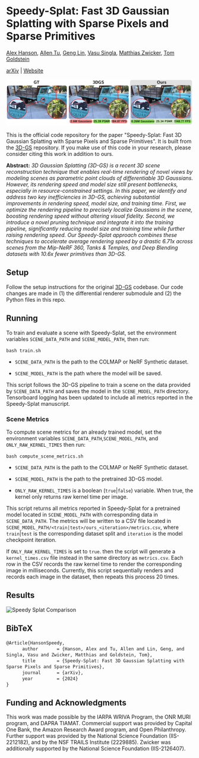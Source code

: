 # Speedy-Splat: Fast 3D Gaussian Splatting with Sparse Pixels and Sparse Primitives

[Alex Hanson](https://www.cs.umd.edu/~hanson/), [Allen Tu](https://tuallen.github.io), [Geng Lin](https://www.cs.umd.edu/people/geng), [Vasu Singla](https://vasusingla.github.io/), [Matthias Zwicker](https://www.cs.umd.edu/~zwicker/), [Tom Goldstein](https://www.cs.umd.edu/~tomg/)

[arXiv](https://arxiv.org/abs/2412.00578) | [Website](https://speedysplat.github.io)

<img src="assets/speedy_splat_cover.png" alt="Speedy Splat Cover" />

This is the official code repository for the paper "Speedy-Splat: Fast 3D Gaussian Splatting with Sparse Pixels and Sparse Primitives". It is built from the [3D-GS](https://github.com/graphdeco-inria/gaussian-splatting) repository. If you make use of this code in your research, please consider citing this work in addition to ours.


**Abstract:** *3D Gaussian Splatting (3D-GS) is a recent 3D scene reconstruction technique that enables real-time rendering of novel views by modeling scenes as parametric point clouds of differentiable 3D Gaussians.  However, its rendering speed and model size still present bottlenecks, especially in resource-constrained settings.  In this paper, we identify and address two key inefficiencies in 3D-GS, achieving substantial improvements in rendering speed, model size, and training time.  First, we optimize the rendering pipeline to precisely localize Gaussians in the scene, boosting rendering speed without altering visual fidelity.  Second, we introduce a novel pruning technique and integrate it into the training pipeline, significantly reducing model size and training time while further raising rendering speed.  Our Speedy-Splat approach combines these techniques to accelerate average rendering speed by a drastic 6.71x across scenes from the Mip-NeRF 360, Tanks \& Temples, and Deep Blending datasets  with 10.6x fewer primitives than 3D-GS.*

## Setup
Follow the setup instructions for the original [3D-GS](https://github.com/graphdeco-inria/gaussian-splatting) codebase. Our code changes are made in (1) the differential renderer submodule and (2) the Python files in this repo.

## Running

To train and evaluate a scene with Speedy-Splat, set the environment variables `SCENE_DATA_PATH` and `SCENE_MODEL_PATH`, then run:

```shell
bash train.sh
```

* `SCENE_DATA_PATH` is the path to the COLMAP or NeRF Synthetic dataset.

* `SCENE_MODEL_PATH` is the path where the model will be saved.

This script follows the 3D-GS pipeline to train a scene on the data provided by `SCENE_DATA_PATH` and saves the model in the `SCENE_MODEL_PATH` directory. Tensorboard logging has been updated to include all metrics reported in the Speedy-Splat manuscript.

### Scene Metrics

To compute scene metrics for an already trained model, set the environment variables `SCENE_DATA_PATH`,`SCENE_MODEL_PATH`, and `ONLY_RAW_KERNEL_TIMES` then run:

```shell
bash compute_scene_metrics.sh
```

* `SCENE_DATA_PATH` is the path to the COLMAP or NeRF Synthetic dataset.

* `SCENE_MODEL_PATH` is the path to the pretrained 3D-GS model.

* `ONLY_RAW_KERNEL_TIMES` is a boolean (`true`|`false`) variable. When true, the kernel only returns raw kernel time per image.

This script returns all metrics reported in Speedy-Splat for a pretrained model located in `SCENE_MODEL_PATH` with corresponding data in `SCENE_DATA_PATH`. The metrics will be written to a CSV file located in `SCENE_MODEL_PATH/<train|test>/ours_<iteration>/metrics.csv`, where `train`|`test` is the corresponding dataset split and `iteration` is the model checkpoint iteration.

If `ONLY_RAW_KERNEL_TIMES` is set to `true`. then the script will generate a `kernel_times.csv` file instead in the same directory as `metrics.csv`. Each row in the CSV records the raw kernel time to render the corresponding image in milliseconds. Currently, this script sequentially renders and records each image in the dataset, then repeats this process 20 times.

## Results
<img src="assets/speedy_splat_comparison.png" alt="Speedy Splat Comparison"/>

<section class="section" id="BibTeX">
  <div class="container is-max-desktop content">
    <h2 class="title">BibTeX</h2>
    <pre><code>@Article{HansonSpeedy,
      author       = {Hanson, Alex and Tu, Allen and Lin, Geng, and Singla, Vasu and Zwicker, Matthias and Goldstein, Tom},
      title        = {Speedy-Splat: Fast 3D Gaussian Splatting with Sparse Pixels and Sparse Primitives},
      journal      = {arXiv},
      year         = {2024}
}</code></pre>
  </div>
</section>


## Funding and Acknowledgments

This work was made possible by the IARPA WRIVA Program, the ONR MURI program, and DAPRA TIAMAT. Commercial support was provided by Capital One Bank, the Amazon Research Award program, and Open Philanthropy. Further support was provided by the National Science Foundation (IIS-2212182), and by the NSF TRAILS Institute (2229885). Zwicker was additionally supported by the National Science Foundation (IIS-2126407).
